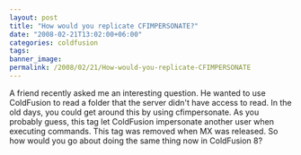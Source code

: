 ```yaml
---
layout: post
title: "How would you replicate CFIMPERSONATE?"
date: "2008-02-21T13:02:00+06:00"
categories: coldfusion 
tags: 
banner_image: 
permalink: /2008/02/21/How-would-you-replicate-CFIMPERSONATE
---
```


A friend recently asked me an interesting question. He wanted to use ColdFusion to read a folder that the server didn't have access to read. In the old days, you could get around this by using cfimpersonate. As you probably guess, this tag let ColdFusion impersonate another user when executing commands. This tag was removed when MX was released. So how would you go about doing the same thing now in ColdFusion 8?